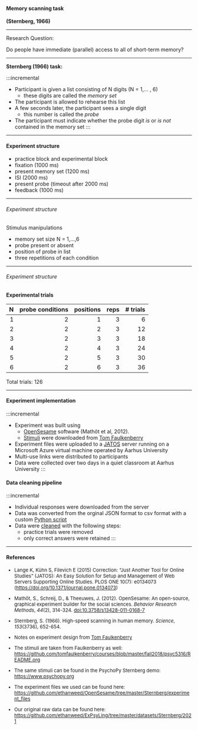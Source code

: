 #### Memory scanning task 

**(Sternberg, 1966)**

---

Research Question:  

Do people have immediate (parallel) access to all of short-term memory?

---

**Sternberg (1966) task:**

:::incremental
- Participant is given a list consisting of N digits (N = 1,... , 6)
	- these digits are called the _memory set_
- The participant is allowed to rehearse this list
- A few seconds later, the participant sees a single digit
	- this number is called the _probe_
- The participant must indicate whether the probe digit _is_ or
_is not_ contained in the memory set
:::

---

#### Experiment structure

- practice block and experimental block
- fixation (1000 ms)
- present memory set (1200 ms)
- ISI (2000 ms)
- present probe (timeout after 2000 ms)
- feedback (1000 ms)


---

###### Experiment structure

Stimulus manipulations

 - memory set size N = 1,...,6
 - probe present or absent
 - position of probe in list
 - three repetitions of each condition

---

###### Experiment structure

**Experimental trials**

|   N | probe conditions | positions | reps | # trials |
| --: | ---------------: | --------: | ---: | -------: |
|   1 |                2 |         1 |    3 |        6 |
|   2 |                2 |         2 |    3 |       12 |
|   3 |                2 |         3 |    3 |       18 |
|   4 |                2 |         4 |    3 |       24 |
|   5 |                2 |         5 |    3 |       30 |
|   6 |                2 |         6 |    3 |       36 |

Total trials: 126

---

#### Experiment implementation

:::incremental
- Experiment was built using 
	- [OpenSesame](https://osdoc.cogsci.nl) software (Mathôt et al, 2012).
	- [Stimuli](https://github.com/ethanweed/OpenSesame/tree/master/Sternberg/experiment_files) were downloaded from [Tom Faulkenberry](https://github.com/tomfaulkenberry/courses/blob/master/fall2018/psyc5316/README.org)
- Experiment files were uploaded to a [JATOS](https://www.jatos.org) server running on a Microsoft Azure virtual machine operated by Aarhus University
- Multi-use links were distributed to participants
- Data were collected over two days in a quiet classroom at Aarhus University
:::

#### Data cleaning pipeline

:::incremental
- Individual responses were downloaded from the server
- Data was converted from the orginal JSON format to csv format with a custom [Python script](https://github.com/ethanweed/ExPsyLing/blob/master/datasets/Sternberg/scripts/convert_jatos2csv.py)
- Data were [cleaned](https://github.com/ethanweed/ExPsyLing/blob/master/datasets/Sternberg/scripts/CleanSternbergData.ipynb) with the following steps:
	- practice trials were removed
	- only correct answers were retained
:::

---

#### References

<font size="2">

- Lange K, Kühn S, Filevich E (2015) Correction: “Just Another Tool for Online Studies” (JATOS): An Easy Solution for Setup and Management of Web Servers Supporting Online Studies. PLOS ONE 10(7): e0134073 (https://doi.org/10.1371/journal.pone.0134073)
	
- Mathôt, S., Schreij, D., & Theeuwes, J. (2012). OpenSesame: An open-source, graphical experiment builder for the social sciences. _Behavior Research Methods_, _44_(2), 314-324. [doi:10.3758/s13428-011-0168-7](http://dx.doi.org/10.3758/s13428-011-0168-7)
	
- Sternberg, S. (1966). High-speed scanning in human memory. _Science_, _153_(3736), 652-654.

- Notes on experiment design from [Tom Faulkenberry](https://www.youtube.com/watch?v=HG8GmhlHOu4)

- The stimuli are taken from Faulkenberry as well: https://github.com/tomfaulkenberry/courses/blob/master/fall2018/psyc5316/README.org

- The same stimuli can be found in the PsychoPy Sternberg demo: https://www.psychopy.org

- The experiment files we used can be found here: https://github.com/ethanweed/OpenSesame/tree/master/Sternberg/experiment_files

- Our original raw data can be found here: https://github.com/ethanweed/ExPsyLing/tree/master/datasets/Sternberg/2021
